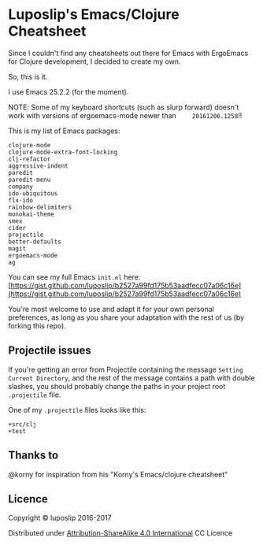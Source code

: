 # Luposlip's Emacs/Clojure Cheatsheet

Since I couldn't find any cheatsheets out there for Emacs with ErgoEmacs for Clojure development, I decided to create my own.

So, this is it.

I use Emacs 25.2.2 (for the moment).

NOTE: Some of my keyboard shortcuts (such as slurp forward) doesn't work with versions of ergoemacs-mode newer than `    20161206.1258`!!

This is my list of Emacs packages:

    clojure-mode
    clojure-mode-extra-font-locking
    clj-refactor
    aggressive-indent
    paredit
    paredit-menu
    company
    ido-ubiquitous
    flx-ido
    rainbow-delimiters
    monokai-theme
    smex
    cider
    projectile
    better-defaults
    magit
    ergoemacs-mode
    ag

You can see my full Emacs `init.el` here:
[https://gist.github.com/luposlip/b2527a99fd175b53aadfecc07a06c16e](https://gist.github.com/luposlip/b2527a99fd175b53aadfecc07a06c16e)

You're most welcome to use and adapt it for your own personal preferences, as long as you share your adaptation with the rest of us (by forking this repo).

## Projectile issues

If you're getting an error from Projectile containing the message `Setting Current Directory`, and the rest of the message contains a path with double slashes, you should probably change the paths in your project root `.projectile` file.

One of my `.projectile` files looks like this:

    +src/clj
    +test


## Thanks to 

@korny for inspiration from his "Korny's Emacs/clojure cheatsheet"

## Licence

Copyright © luposlip 2016-2017

Distributed under [Attribution-ShareAlike 4.0 International](https://creativecommons.org/licenses/by-sa/4.0/) CC Licence
